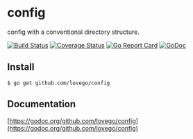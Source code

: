 # config 
config with a conventional directory structure.

[![Build Status](https://travis-ci.org/lovego/config.svg?branch=master)](https://travis-ci.org/lovego/config)
[![Coverage Status](https://img.shields.io/coveralls/github/lovego/config/master.svg)](https://coveralls.io/github/lovego/config?branch=master)
[![Go Report Card](https://goreportcard.com/badge/github.com/lovego/config)](https://goreportcard.com/report/github.com/lovego/config)
[![GoDoc](https://godoc.org/github.com/lovego/config?status.svg)](https://godoc.org/github.com/lovego/config)

## Install
`$ go get github.com/lovego/config`

## Documentation
[https://godoc.org/github.com/lovego/config](https://godoc.org/github.com/lovego/config)

